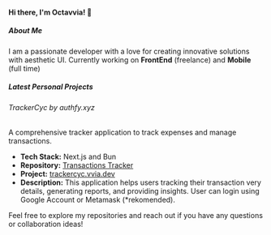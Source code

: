 #### Hi there, I'm Octavvia! 👋

##### About Me
I am a passionate developer with a love for creating innovative solutions with aesthetic UI. Currently working on **FrontEnd** (freelance) and **Mobile** (full time)

##### Latest Personal Projects

###### TrackerCyc by authfy.xyz
A comprehensive tracker application to track expenses and manage transactions.

- **Tech Stack:** Next.js and Bun
- **Repository:** [Transactions Tracker](https://github.com/octavvia/finance-tracker)
- **Project:** [trackercyc.vvia.dev](https://trackcyc.vvia.dev/)
- **Description:** This application helps users tracking their transaction very details, generating reports, and providing insights. User can login using Google Account or Metamask (*rekomended).

<!-- ### 2. Personal Blog
A blog platform to share my thoughts on various topics including technology and programming.

- **Tech Stack:** Next.js, MongoDB
- **Repository:** [Personal Blog](https://github.com/octavvia/personal-blog)
- **Description:** A fully-featured blog platform with support for Markdown, commenting, and user authentication.

### 3. Task Manager
A simple task management application to keep track of daily tasks and projects.

- **Tech Stack:** React, Node.js, Express, MongoDB
- **Repository:** [Task Manager](https://github.com/octavvia/task-manager)
- **Description:** A user-friendly task manager with features like task creation, editing, deletion, and prioritization. -->

Feel free to explore my repositories and reach out if you have any questions or collaboration ideas!

